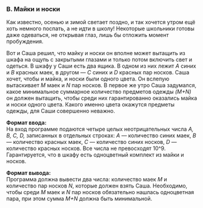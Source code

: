 ### B. Майки и носки
Как известно, осенью и зимой светает поздно, и так хочется утром ещё хоть немного поспать, а не идти в школу!
Некоторые школьники готовы даже одеваться, не открывая глаз, лишь бы отложить момент пробуждения.

Вот и Саша решил, что майку и носки он вполне может вытащить из шкафа на ощупь с закрытыми глазами и только потом включить свет и одеться.
В шкафу у Саши есть два ящика. В одном из них лежит _A_ синих и _B_ красных маек, в другом — _C_ синих и _D_ красных пар носков.
Саша хочет, чтобы и майка, и носки были одного цвета. Он вслепую вытаскивает _M_ маек и _N_ пар носков.
В первое же утро Саша задумался, какое минимальное суммарное количество предметов одежды _(M+N)_ он должен вытащить,
чтобы среди них гарантированно оказались майка и носки одного цвета. Какого именно цвета окажутся предметы одежды, для Саши совершенно неважно.

**Формат ввода:**<br>
На вход программе подаются четыре целых неотрицательных числа _A, B, C, D,_ записанных в отдельных строках:
_A_ — количество синих маек, _B_ — количество красных маек, _C_ — количество синих носков, _D_ — количество красных носков.
Все числа не превосходят 10^9. Гарантируется, что в шкафу есть одноцветный комплект из майки и носков.

**Формат вывода:**<br>
Программа должна вывести два числа: количество маек _M_ и количество пар носков _N_, которые должен взять Саша.
Необходимо, чтобы среди _M_ маек и _N_ пар носков обязательно нашлась одноцветная пара, при этом сумма _M+N_ должна быть минимальной.
